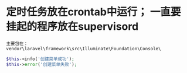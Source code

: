 # 定时任务放在crontab中运行； 一直要挂起的程序放在supervisord

```
主要包在：
vendor\laravel\framework\src\Illuminate\Foundation\Console\
```

```php
$this->info('创建菜单成功');
$this->error('创建菜单失败');
```

